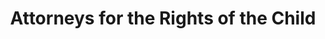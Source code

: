 ---
layout: organizations
title: Attorneys for the Rights of the Child
links:
 - type: Website
   url: http://arclaw.org/
 - type: Facebook
   url: https://www.facebook.com/ARCLAW
 - type: Twitter
   url: https://twitter.com/arclaw
---